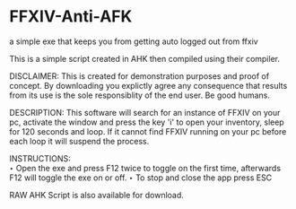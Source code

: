 # FFXIV-Anti-AFK
a simple exe that keeps you from getting auto logged out from ffxiv

This is a simple script created in AHK then compiled using their compiler. 

DISCLAIMER:
This is created for demonstration purposes and proof of concept. By downloading you explictly agree any consequence that results from its use is the sole responsiblity of the end user. Be good humans.

DESCRIPTION:
This software will search for an instance of FFXIV on your pc, activate the window and press the key 'i' to open your inventory, sleep for 120 seconds and loop. If it cannot find FFXIV running on your pc before each loop it will suspend the process. 

INSTRUCTIONS: <br>
‣ Open the exe and press F12 twice to toggle on the first time, afterwards F12 will toggle the exe on or off.
‣ To stop and close the app press ESC



RAW AHK Script is also available for download.

